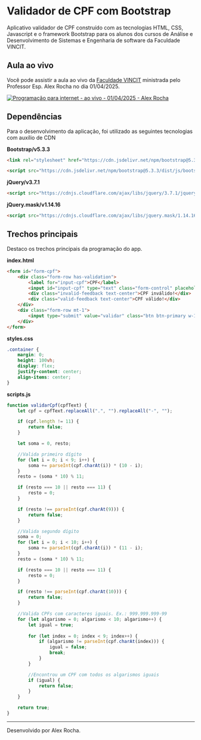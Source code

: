 # Validador de CPF com Bootstrap

Aplicativo validador de CPF construído com as tecnologias HTML, CSS, Javascript e o framework Bootstrap para os alunos dos cursos de Análise e Desenvolvimento de Sistemas e Engenharia de software da Faculdade VINCIT.

## Aula ao vivo

Você pode assistir a aula ao vivo da [Faculdade VINCIT](https://www.faculdadevincit.edu.br/) ministrada pelo Professor Esp. Alex Rocha no dia 01/04/2025.

[![Programação para internet - ao vivo - 01/04/2025 - Alex Rocha](https://img.youtube.com/vi/g1CyjuUxG8E/0.jpg)](https://www.youtube.com/watch?v=g1CyjuUxG8E)
## Dependências

Para o desenvolvimento da aplicação, foi utilizado as seguintes tecnologias com auxílio de CDN

**Bootstrap/v5.3.3**

```html
<link rel="stylesheet" href="https://cdn.jsdelivr.net/npm/bootstrap@5.3.3/dist/css/bootstrap.min.css" integrity="sha384-QWTKZyjpPEjISv5WaRU9OFeRpok6YctnYmDr5pNlyT2bRjXh0JMhjY6hW+ALEwIH" crossorigin="anonymous">

<script src="https://cdn.jsdelivr.net/npm/bootstrap@5.3.3/dist/js/bootstrap.min.js" integrity="sha384-0pUGZvbkm6XF6gxjEnlmuGrJXVbNuzT9qBBavbLwCsOGabYfZo0T0to5eqruptLy" crossorigin="anonymous"></script>
```

**jQuery/v3.7.1**

```html
<script src="https://cdnjs.cloudflare.com/ajax/libs/jquery/3.7.1/jquery.min.js" integrity="sha512-v2CJ7UaYy4JwqLDIrZUI/4hqeoQieOmAZNXBeQyjo21dadnwR+8ZaIJVT8EE2iyI61OV8e6M8PP2/4hpQINQ/g==" crossorigin="anonymous" referrerpolicy="no-referrer"></script>
```

**jQuery.mask/v1.14.16**

```html
<script src="https://cdnjs.cloudflare.com/ajax/libs/jquery.mask/1.14.16/jquery.mask.min.js" integrity="sha512-pHVGpX7F/27yZ0ISY+VVjyULApbDlD0/X0rgGbTqCE7WFW5MezNTWG/dnhtbBuICzsd0WQPgpE4REBLv+UqChw==" crossorigin="anonymous" referrerpolicy="no-referrer"></script>
```

## Trechos principais

Destaco os trechos principais da programação do app.

**index.html**
```html
<form id="form-cpf">
    <div class="form-row has-validation">
        <label for="input-cpf">CPF</label>
        <input id="input-cpf" type="text" class="form-control" placeholder="000.000.000-00">
        <div class="invalid-feedback text-center">CPF inválido!</div>
        <div class="valid-feedback text-center">CPF válido!</div>
    </div>
    <div class="form-row mt-1">
        <input type="submit" value="validar" class="btn btn-primary w-100" id="button-addon2" />
    </div>
</form>
```

**styles.css**

```css
.container {
    margin: 0;
    height: 100vh;
    display: flex;
    justify-content: center;
    align-items: center;
}
```

**scripts.js**
```javascript
function validarCpf(cpfText) {
    let cpf = cpfText.replaceAll(".", "").replaceAll("-", "");

    if (cpf.length != 11) {
        return false;
    }

    let soma = 0, resto;

    //Valida primeiro dígito
    for (let i = 0; i < 9; i++) {
        soma += parseInt(cpf.charAt(i)) * (10 - i);
    }
    resto = (soma * 10) % 11;

    if (resto === 10 || resto === 11) {
        resto = 0;
    }

    if (resto !== parseInt(cpf.charAt(9))) {
        return false;
    }

    //Valida segundo dígito
    soma = 0;
    for (let i = 0; i < 10; i++) {
        soma += parseInt(cpf.charAt(i)) * (11 - i);
    }
    resto = (soma * 10) % 11;

    if (resto === 10 || resto === 11) {
        resto = 0;
    }

    if (resto !== parseInt(cpf.charAt(10))) {
        return false;
    }

    //Valida CPFs com caracteres iguais. Ex.: 999.999.999-99
    for (let algarismo = 0; algarismo < 10; algarismo++) {
        let igual = true;
        
        for (let index = 0; index < 9; index++) {
            if (algarismo != parseInt(cpf.charAt(index))) {
                igual = false;
                break;
            }
        }

        //Encontrou um CPF com todos os algarismos iguais
        if (igual) {
            return false;
        }
    }

    return true;
}
```
---
Desenvolvido por Alex Rocha.

